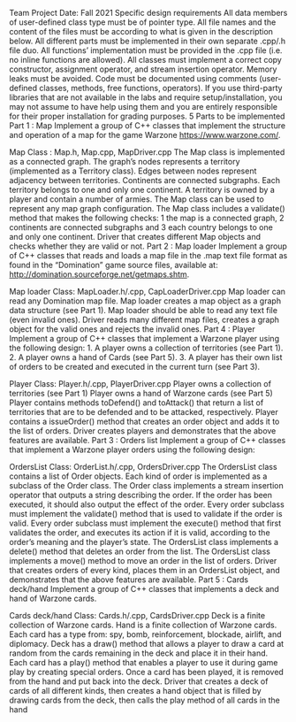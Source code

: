 Team Project
Date: Fall 2021
Specific design requirements
All data members of user-defined class type must be of pointer type.
All file names and the content of the files must be according to what is given in the description below.
All different parts must be implemented in their own separate .cpp/.h file duo. All functions’ implementation must be provided in the .cpp file (i.e. no inline functions are allowed).
All classes must implement a correct copy constructor, assignment operator, and stream insertion operator.
Memory leaks must be avoided.
Code must be documented using comments (user-defined classes, methods, free functions, operators).
If you use third-party libraries that are not available in the labs and require setup/installation, you may not assume to have help using them and you are entirely responsible for their proper installation for grading purposes.
5 Parts to be implemented
Part 1 : Map Implement a group of C++ classes that implement the structure and operation of a map for the game Warzone https://www.warzone.com/.

Map Class : Map.h, Map.cpp, MapDriver.cpp
The Map class is implemented as a connected graph. The graph’s nodes represents a territory (implemented as a Territory class).
Edges between nodes represent adjacency between territories.
Continents are connected subgraphs. Each territory belongs to one and only one continent.
A territory is owned by a player and contain a number of armies.
The Map class can be used to represent any map graph configuration.
The Map class includes a validate() method that makes the following checks: 1 the map is a connected graph, 2 continents are connected subgraphs and 3 each country belongs to one and only one continent.
Driver that creates different Map objects and checks whether they are valid or not.
Part 2 : Map loader Implement a group of C++ classes that reads and loads a map file in the .map text file format as found in the “Domination” game source files, available at: http://domination.sourceforge.net/getmaps.shtm.

Map loader Class: MapLoader.h/.cpp, CapLoaderDriver.cpp
Map loader can read any Domination map file.
Map loader creates a map object as a graph data structure (see Part 1).
Map loader should be able to read any text file (even invalid ones).
Driver reads many different map files, creates a graph object for the valid ones and rejects the invalid ones.
Part 4 : Player Implement a group of C++ classes that implement a Warzone player using the following design: 1. A player owns a collection of territories (see Part 1). 2. A player owns a hand of Cards (see Part 5). 3. A player has their own list of orders to be created and executed in the current turn (see Part 3).

Player Class: Player.h/.cpp, PlayerDriver.cpp
Player owns a collection of territories (see Part 1)
Player owns a hand of Warzone cards (see Part 5)
Player contains methods toDefend() and toAttack() that return a list of territories that are to be defended and to be attacked, respectively.
Player contains a issueOrder() method that creates an order object and adds it to the list of orders.
Driver creates players and demonstrates that the above features are available.
Part 3 : Orders list Implement a group of C++ classes that implement a Warzone player orders using the following design:

OrdersList Class: OrderList.h/.cpp, OrdersDriver.cpp
The OrdersList class contains a list of Order objects.
Each kind of order is implemented as a subclass of the Order class.
The Order class implements a stream insertion operator that outputs a string describing the order. If the order has been executed, it should also output the effect of the order.
Every order subclass must implement the validate() method that is used to validate if the order is valid.
Every order subclass must implement the execute() method that first validates the order, and executes its action if it is valid, according to the order’s meaning and the player’s state.
The OrdersList class implements a delete() method that deletes an order from the list.
The OrdersList class implements a move() method to move an order in the list of orders.
Driver that creates orders of every kind, places them in an OrdersList object, and demonstrates that the above features are available.
Part 5 : Cards deck/hand
Implement a group of C++ classes that implements a deck and hand of Warzone cards.

Cards deck/hand Class: Cards.h/.cpp, CardsDriver.cpp
Deck is a finite collection of Warzone cards.
Hand is a finite collection of Warzone cards.
Each card has a type from: spy, bomb, reinforcement, blockade, airlift, and diplomacy.
Deck has a draw() method that allows a player to draw a card at random from the cards remaining in the deck and place it in their hand.
Each card has a play() method that enables a player to use it during game play by creating special orders. Once a card has been played, it is removed from the hand and put back into the deck.
Driver that creates a deck of cards of all different kinds, then creates a hand object that is filled by drawing cards from the deck, then calls the play method of all cards in the hand
